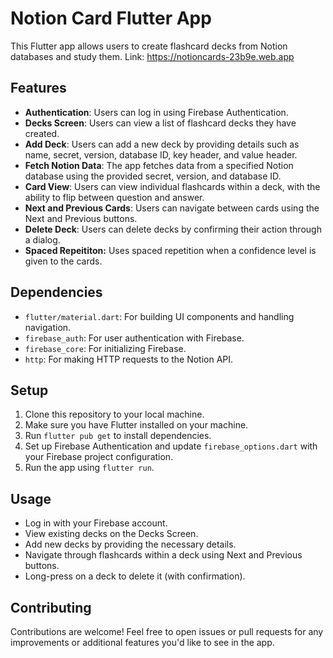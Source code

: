 # Notion Card Flutter App

This Flutter app allows users to create flashcard decks from Notion databases and study them.
Link: https://notioncards-23b9e.web.app

## Features

- **Authentication**: Users can log in using Firebase Authentication.
- **Decks Screen**: Users can view a list of flashcard decks they have created.
- **Add Deck**: Users can add a new deck by providing details such as name, secret, version, database ID, key header, and value header.
- **Fetch Notion Data**: The app fetches data from a specified Notion database using the provided secret, version, and database ID.
- **Card View**: Users can view individual flashcards within a deck, with the ability to flip between question and answer.
- **Next and Previous Cards**: Users can navigate between cards using the Next and Previous buttons.
- **Delete Deck**: Users can delete decks by confirming their action through a dialog.
- **Spaced Repeititon:** Uses spaced repetition when a  confidence level is given to the cards.

## Dependencies

- `flutter/material.dart`: For building UI components and handling navigation.
- `firebase_auth`: For user authentication with Firebase.
- `firebase_core`: For initializing Firebase.
- `http`: For making HTTP requests to the Notion API.

## Setup

1. Clone this repository to your local machine.
2. Make sure you have Flutter installed on your machine.
3. Run `flutter pub get` to install dependencies.
4. Set up Firebase Authentication and update `firebase_options.dart` with your Firebase project configuration.
5. Run the app using `flutter run`.

## Usage

- Log in with your Firebase account.
- View existing decks on the Decks Screen.
- Add new decks by providing the necessary details.
- Navigate through flashcards within a deck using Next and Previous buttons.
- Long-press on a deck to delete it (with confirmation).

## Contributing

Contributions are welcome! Feel free to open issues or pull requests for any improvements or additional features you'd like to see in the app.
